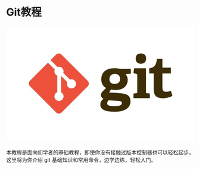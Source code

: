 # Git教程

![](img/gitlogo.jpg)

​	本教程是面向初学者的基础教程，即使你没有接触过版本控制器也可以轻松起步。这里将为你介绍 git 基础知识和常用命令，边学边练，轻松入门。